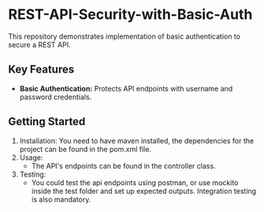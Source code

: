# REST-API-Security-with-Basic-Auth
This repository demonstrates implementation of basic authentication to secure a REST API.

## Key Features

- **Basic Authentication:** Protects API endpoints with username and password credentials.

## Getting Started
1. Installation:
   You need to have maven installed, the dependencies for the project can be found in the pom.xml file.
2. Usage:
   - The API's endpoints can be found in the controller class.
3. Testing:
   - You could test the api endpoints using postman, or use mockito inside the test folder and set up expected outputs. Integration testing is also mandatory.
